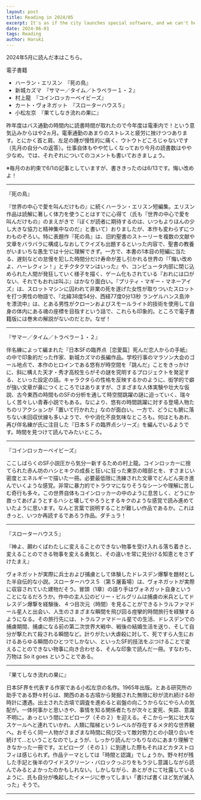 ```yaml
---
layout: post
title: Reading in 2024/05
excerpt: It's as if the city launches special software, and we can't help but watch its demo screen.
date: 2024-06-01
tags: Reading
author: Haruki
---
```


2024年5月に読んだ本はこちら。

電子書籍

* ハーラン・エリスン　『死の鳥』
* 新城カズマ　『サマー／タイム／トラベラー１・２』
* 村上龍　『コインロッカーベイビーズ』
* カート・ヴォネガット　『スローターハウス５』
* 小松左京　『果てしなき流れの果に』

昨年度はバス通勤の時間内に読書時間が取れたので今年度は電車内で！という意気込みからはや2ヵ月。電車通勤のあまりのストレスと疲労に挫けつつあります。とにかく首と肩、左足の踵が慢性的に痛く、ウトウトどころじゃないです（先月の自分への返答）。仕事自体もやや忙しくなっており今月の読書数はやや少なめ。では、それぞれについてのコメントも書いておきましょう。

※毎月のお約束で6/1の記事としていますが、書ききったのは6/13です。悔い改めよ！

-----
『死の鳥』

『世界の中心で愛を叫んだけもの』に続くハーラン・エリスン短編集。エリスン作品は読解に著しく体力を使うことはすでに心得て（氏も『世界の中心で愛を叫んだけもの』のまえがきで『ぼくが読者に期待するのは、いつもよりほんの少し大きな協力と精神集中なのだ』と書いて）おりましたが、本作も変わらずにつわものぞろい。特に表題作『死の鳥』は、旧約聖書のストーリーを複数の文献や文章をバラバラに構成しなおしてクイズも出題するといった内容で、聖書の教養がいまいちな愚生では十分に理解できず。一方で、本書の1本目の短編に当たる、遅刻などの怠慢を犯した時間分だけ寿命が差し引かれる世界の『「悔い改めよ、ハーレクィン！」とチクタクマンはいった』や、コンピュータ内部に閉じ込められた人間が発狂していく様子を描く、ゲーム化もされている『おれには口がない、それでもおれは叫ぶ』はかなり面白い。『プリティ・マギー・マネーアイズ』は、スロットマシンに囚われて非業の死を遂げた女性が取りついたスロットを打つ男性の物語で、『北緯38度54分、西経77度0分13秒 ランゲルハンス島沖を漂流中』は、とある男性がクローンおよびスモールライト的技術を使用して自身の体内にある魂の座標を目指すという話で、これらも印象的。ところで電子書籍版には巻末の解説がないのだとか。なぜ！

-----
『サマー／タイム／トラベラー１・２』

伴名練によって編まれた『日本SFの臨界点［恋愛篇］死んだ恋人からの手紙』の中で印象的だった作家、新城カズマの長編作品。学校行事のマラソン大会のゴール地点で、本作のヒロインである悠有が時空間を「跳んだ」ことをきっかけに、斜に構えた天才・秀才高校生らがその謎を究明するプロジェクトを発足する、といった設定の話。キャラクタらの性格を反映するかのように、衒学的で癖が強い文章が鼻につくところではありますが、さまざまな人体実験や壮大な仮説、古今東西の時間ものSFの分析を通して時空間跳躍の謎に迫っていく、瑞々しく苦々しい青春小説でもある。なにより、悠有の時間跳躍に対する登場人物たちのリアクションが「置いて行かれた」なのが面白い。一方で、どうにも腑に落ちない未回収伏線も多いようで、やや消化不良気味なところも。何はともあれ、再び伴名練が氏に注目した『日本ＳＦの臨界点シリーズ』を編んでいるようです。時間を見つけて読んでみたいところ。

-----
『コインロッカーベイビーズ』

ここしばらくのSF小説圧から気分一新するための村上龍。コインロッカーに捨てられた赤ん坊のハシとキクの成長と狂いに狂った東京の暗部とを、すさまじい密度とエネルギーで描いた一冊。必要最低限に洗練された文章でどんどん突き進んでいくような感覚。非常に暴力的でトラウマになりそうなシーンや理解に苦しむ奇行も多々。この世界自体もコインロッカーの中のように息苦しく、どうにか救ってあげようとするハシと壊してやろうとするキクのような感覚で読み進めていたように思います。なんと言葉で説明することが難しい作品であるか。これはきっと、いつか再読するであろう作品。ダチュラ！

-----
『スローターハウス５』

『神よ、願わくばわたしに変えることのできない物事を受け入れる落ち着きと、変えることのできる物事を変える勇気と、その違いを常に見分ける知恵とをさずけたまえ』

ヴォネガットが実際に兵士および捕虜として体験したドレスデン爆撃を題材とした半自伝的な小説。スローターハウス５（第５屠畜場）は、ヴォネガットが実際に収容されていた建物だそう。冒頭（1章）の語り手はヴォネガット自身ということになるだろうか。作中の主人公のビリー・ピルグリムは捕虜の米兵としてドレスデン爆撃を経験後、４つ目次元（時間）を見ることができるトラルファマドール星人と出会い、人生のさまざまな瞬間を飛び回る痙攣的時間旅行を経験するようになる。その旅行先には、トラルファマドール星での生活、ドレスデンでの捕虜期間、捕虜になる前の第二次世界大戦中、戦後の結婚生活を送り、そして自分が撃たれて殺される瞬間など。計りがたい大虐殺に対して、死ですら人生におけるあらゆる瞬間のひとつでしかない、といったSF的技法をぶつけることで変えることのできない物事に向き合わせる、そんな印象で読んだ一冊。すなわち、万物は So it goes ということである。

-----
『果てしなき流れの果に』

日本SF界を代表する作家である小松左京の名作。1965年出版。とある研究所の助手である野々村らは、関西のある古墳から発掘された無限に砂が流れ続ける砂時計に遭遇。出土された古墳で調査を進めると岩盤の向こうからなにやら人の気配が。一体何事かと思いきや、事情を知る関係者たちが次々と変死、失踪、意識不明に。あっという間にエピローグ（その２）を迎える。そこから一気に壮大なスケールへと連れていかれ、人類に階梯というレベルが存在するメタ的な世界観へ。おそらく同一人物がさまざまな時間に飛び交って敵対勢力との小競り合いを続けて…ということなのでしょうが、しっかり読んだつもりなのにあまり理解できなかった一冊です。エピローグ（その１）に到達した際もそれほどカタストロフィは感じられず。作品テーマとしては「時間と認識」でしょうか。野々村が残した手記と後半のワイドスクリーン・バロックっぷりをもう少し意識しながら読んでみるとよかったのかもしれない。しかしながら、あとがきにて吐露しているように、氏も自分が喚起したイメージに参ってしまい「書けば書くほど気が滅入った」そうで。

-----
